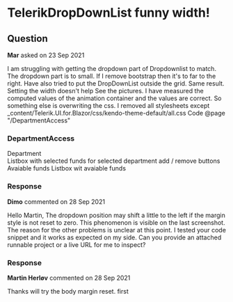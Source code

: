 # TelerikDropDownList funny width!

## Question

**Mar** asked on 23 Sep 2021

I am struggling with getting the dropdown part of Dropdownlist to match. The dropdown part is to small. If I remove bootstrap then it's to far to the right. Have also tried to put the DropDownList outside the grid. Same result. Setting the width doesn't help See the pictures. I have measured the computed values of the animation container and the values are correct. So something else is overwriting the css. I removed all stylesheets except _content/Telerik.UI.for.Blazor/css/kendo-theme-default/all.css Code @page "/DepartmentAccess" <h3> DepartmentAccess </h3> <TelerikGridLayout> <GridLayoutColumns> <GridLayoutColumn Width="300px"> </GridLayoutColumn> <GridLayoutColumn Width="200px"> </GridLayoutColumn> <GridLayoutColumn Width="300px"> </GridLayoutColumn> </GridLayoutColumns> <GridLayoutRows> <GridLayoutRow> </GridLayoutRow> <GridLayoutRow> </GridLayoutRow> <GridLayoutRow> </GridLayoutRow> </GridLayoutRows> <GridLayoutItems> <GridLayoutItem Column="1" Row="1"> Department </GridLayoutItem> <GridLayoutItem Column="1" Row="2"> <div> <TelerikDropDownList TValue="int" TItem="CboItem" Data="UserDepartments" TextField="Name" ValueField="Id" Filterable="true" FilterOperator="StringFilterOperator.Contains" DefaultText="Select Department" ValueChanged="@(UserDepartmentSelected)" PopupHeight="400px" /> </div> </GridLayoutItem> <GridLayoutItem Column="1" Row="3"> Listbox with selected funds for selected department </GridLayoutItem> <GridLayoutItem Column="2" RowSpan="3"> add / remove buttons </GridLayoutItem> <GridLayoutItem Column="3" Row="1"> Avaiable funds </GridLayoutItem> <GridLayoutItem Column="3" Row="2"> Listbox wit avaiable funds </GridLayoutItem> </GridLayoutItems> </TelerikGridLayout>

### Response

**Dimo** commented on 28 Sep 2021

Hello Martin, The dropdown position may shift a little to the left if the <body> margin style is not reset to zero. This phenomenon is visible on the last screenshot. The reason for the other problems is unclear at this point. I tested your code snippet and it works as expected on my side. Can you provide an attached runnable project or a live URL for me to inspect?

### Response

**Martin Herløv** commented on 28 Sep 2021

Thanks will try the body margin reset. first
